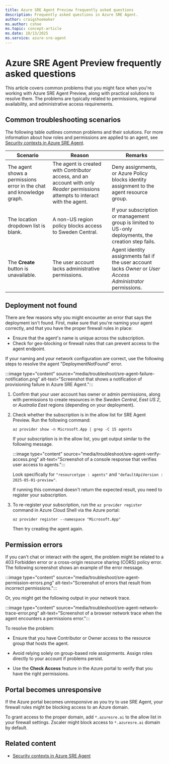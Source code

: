 ```yaml
---
title: Azure SRE Agent Preview frequently asked questions
description: Frequently asked questions in Azure SRE Agent.
author: craigshoemaker
ms.author: cshoe
ms.topic: concept-article
ms.date: 10/13/2025
ms.service: azure-sre-agent
---
```


# Azure SRE Agent Preview frequently asked questions

This article covers common problems that you might face when you're working with Azure SRE Agent Preview, along with practical solutions to resolve them. The problems are typically related to permissions, regional availability, and administrative access requirements.

## Common troubleshooting scenarios

The following table outlines common problems and their solutions. For more information about how roles and permissions are applied to an agent, see [Security contexts in Azure SRE Agent](./access-management.md).

| Scenario | Reason | Remarks |
|---|---|---|
| The agent shows a permissions error in the chat and knowledge graph. | The agent is created with *Contributor* access, and an account with only *Reader* permissions attempts to interact with the agent. | Deny assignments, or Azure Policy blocks identity assignment to the agent resource group.  |
| The location dropdown list is blank. | A non-US region policy blocks access to Sweden Central. | If your subscription or management group is limited to US-only deployments, the creation step fails. |
| The **Create** button is unavailable. | The user account lacks administrative permissions. | Agent identity assignments fail if the user account lacks *Owner* or *User Access Administrator* permissions. |

## Deployment not found

There are few reasons why you might encounter an error that says the deployment isn't found. First, make sure that you're naming your agent correctly, and that you have the proper firewall rules in place:

* Ensure that the agent's name is unique across the subscription.
* Check for geo-blocking or firewall rules that can prevent access to the agent endpoint.

If your naming and your network configuration are correct, use the following steps to resolve the agent "DeploymentNotFound" error.

:::image type="content" source="media/troubleshoot/sre-agent-failure-notification.png" alt-text="Screenshot that shows a notification of provisioning failure in Azure SRE Agent.":::

1. Confirm that your user account has owner or admin permissions, along with permissions to create resources in the *Sweden Central*, *East US 2*, or *Australia East* regions (depending on your deployment).

1. Check whether the subscription is in the allow list for SRE Agent Preview. Run the following command:

    ```azurecli
    az provider show -n Microsoft.App | grep -C 15 agents
    ```

    If your subscription is in the allow list, you get output similar to the following message.

    :::image type="content" source="media/troubleshoot/sre-agent-verify-access.png" alt-text="Screenshot of a console response that verifies user access to agents.":::

    Look specifically for `"resourcetype : agents"` and `"defaultApiVersion : 2025-05-01-preview"`.

    If running this command doesn't return the expected result, you need to register your subscription.

1. To re-register your subscription, run the `az provider register` command in Azure Cloud Shell via the Azure portal:

    ```azurecli
    az provider register --namespace "Microsoft.App"
    ```

    Then try creating the agent again.

## Permission errors

If you can't chat or interact with the agent, the problem might be related to a 403 Forbidden error or a cross-origin resource sharing (CORS) policy error. The following screenshot shows an example of the error message.

:::image type="content" source="media/troubleshoot/sre-agent-permission-errors.png" alt-text="Screenshot of errors that result from incorrect permissions.":::

Or, you might get the following output in your network trace.

:::image type="content" source="media/troubleshoot/sre-agent-network-trace-error.png" alt-text="Screenshot of a browser network trace when the agent encounters a permissions error.":::

To resolve the problem:

* Ensure that you have Contributor or Owner access to the resource group that hosts the agent.

* Avoid relying solely on group-based role assignments. Assign roles directly to your account if problems persist.

* Use the **Check Access** feature in the Azure portal to verify that you have the right permissions.

## Portal becomes unresponsive

If the Azure portal becomes unresponsive as you try to use SRE Agent, your firewall rules might be blocking access to an Azure domain.

To grant access to the proper domain, add `*.azuresre.ai` to the allow list in your firewall settings. Zscaler might block access to `*.azuresre.ai` domain by default.

## Related content

* [Security contexts in Azure SRE Agent](./access-management.md)
